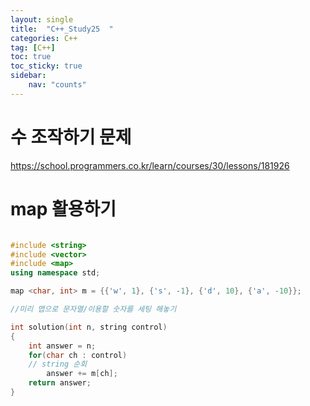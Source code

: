```yaml
---
layout: single
title:  "C++_Study25  "
categories: C++
tag: [C++]
toc: true
toc_sticky: true
sidebar:
    nav: "counts"
---
```


# 수 조작하기 문제
https://school.programmers.co.kr/learn/courses/30/lessons/181926
   
# map 활용하기
   
```cpp

#include <string>
#include <vector>
#include <map>
using namespace std;

map <char, int> m = {{'w', 1}, {'s', -1}, {'d', 10}, {'a', -10}};

//미리 맵으로 문자열/이용할 숫자를 세팅 해놓기 

int solution(int n, string control)
{
    int answer = n;
    for(char ch : control)
	// string 순회
        answer += m[ch];
    return answer;
}

```